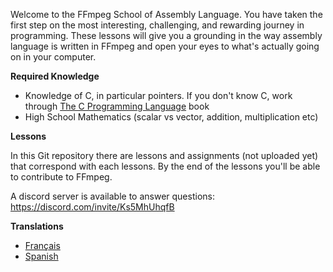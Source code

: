 Welcome to the FFmpeg School of Assembly Language. You have taken the first step on the most interesting, challenging, and rewarding journey in programming. These lessons will give you a grounding in the way assembly language is written in FFmpeg and open your eyes to what's actually going on in your computer.

**Required Knowledge**

* Knowledge of C, in particular pointers. If you don't know C, work through [The C Programming Language](https://en.wikipedia.org/wiki/The_C_Programming_Language) book  
* High School Mathematics (scalar vs vector, addition, multiplication etc)

**Lessons**

In this Git repository there are lessons and assignments (not uploaded yet) that correspond with each lessons. By the end of the lessons you'll be able to contribute to FFmpeg.

A discord server is available to answer questions:
https://discord.com/invite/Ks5MhUhqfB

**Translations**

* [Français](./README.fr.md)
* [Spanish](./README.es.md)